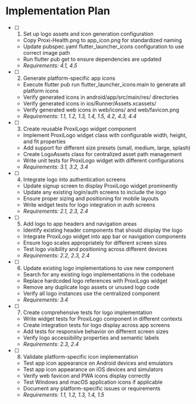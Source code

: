 # Implementation Plan

- [ ] 1. Set up logo assets and icon generation configuration
  - Copy Proxi-Health.png to app_icon.png for standardized naming
  - Update pubspec.yaml flutter_launcher_icons configuration to use correct image path
  - Run flutter pub get to ensure dependencies are updated
  - _Requirements: 4.1, 4.5_

- [ ] 2. Generate platform-specific app icons
  - Execute flutter pub run flutter_launcher_icons:main to generate all platform icons
  - Verify generated icons in android/app/src/main/res/ directories
  - Verify generated icons in ios/Runner/Assets.xcassets/
  - Verify generated web icons in web/icons/ and web/favicon.png
  - _Requirements: 1.1, 1.2, 1.3, 1.4, 1.5, 4.2, 4.3, 4.4_

- [ ] 3. Create reusable ProxiLogo widget component
  - Implement ProxiLogo widget class with configurable width, height, and fit properties
  - Add support for different size presets (small, medium, large, splash)
  - Create LogoAssets class for centralized asset path management
  - Write unit tests for ProxiLogo widget with different configurations
  - _Requirements: 3.1, 3.2, 3.4_

- [ ] 4. Integrate logo into authentication screens
  - Update signup screen to display ProxiLogo widget prominently
  - Update any existing login/auth screens to include the logo
  - Ensure proper sizing and positioning for mobile layouts
  - Write widget tests for logo integration in auth screens
  - _Requirements: 2.1, 2.3, 2.4_

- [ ] 5. Add logo to app headers and navigation areas
  - Identify existing header components that should display the logo
  - Integrate ProxiLogo widget into app bar or navigation components
  - Ensure logo scales appropriately for different screen sizes
  - Test logo visibility and positioning across different devices
  - _Requirements: 2.2, 2.3, 2.4_

- [ ] 6. Update existing logo implementations to use new component
  - Search for any existing logo implementations in the codebase
  - Replace hardcoded logo references with ProxiLogo widget
  - Remove any duplicate logo assets or unused logo code
  - Verify all logo instances use the centralized component
  - _Requirements: 3.4_

- [ ] 7. Create comprehensive tests for logo implementation
  - Write widget tests for ProxiLogo component in different contexts
  - Create integration tests for logo display across app screens
  - Add tests for responsive behavior on different screen sizes
  - Verify logo accessibility properties and semantic labels
  - _Requirements: 2.3, 2.4_

- [ ] 8. Validate platform-specific icon implementation
  - Test app icon appearance on Android devices and emulators
  - Test app icon appearance on iOS devices and simulators
  - Verify web favicon and PWA icons display correctly
  - Test Windows and macOS application icons if applicable
  - Document any platform-specific issues or requirements
  - _Requirements: 1.1, 1.2, 1.3, 1.4, 1.5_